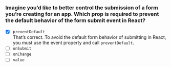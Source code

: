 ### Imagine you’d like to better control the submission of a form you’re creating for an app. ​Which prop is required to prevent the default behavior of the form submit event in React?

- [x] `preventDefault` <br>
      That’s correct. To avoid the default form behavior of submitting in React, you must use the event property and call `preventDefault`.
- [ ] `onSubmit`
- [ ] `onChange`
- [ ] `value`
